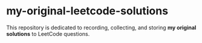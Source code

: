 # my-original-leetcode-solutions
This repository is dedicated to recording, collecting, and storing **my original solutions** to LeetCode questions.
